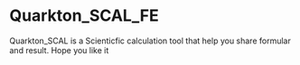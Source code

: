 # Quarkton_SCAL_FE
Quarkton_SCAL is a Scienticfic calculation tool that help you share formular and result. Hope you like it
